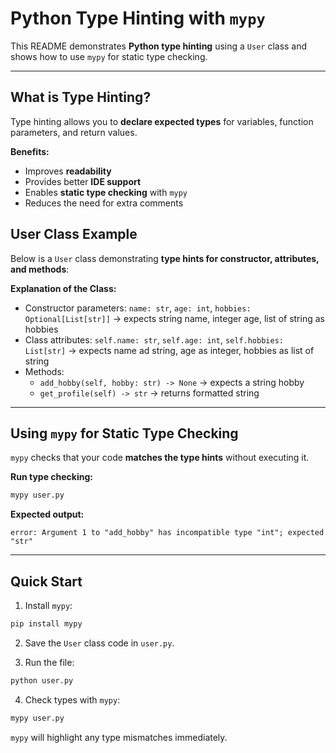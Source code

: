 
# Python Type Hinting with `mypy`

This README demonstrates **Python type hinting** using a `User` class and shows how to use `mypy` for static type checking.

---

## What is Type Hinting?

Type hinting allows you to **declare expected types** for variables, function parameters, and return values.

**Benefits:**
- Improves **readability**  
- Provides better **IDE support**  
- Enables **static type checking** with `mypy`  
- Reduces the need for extra comments  

## User Class Example

Below is a `User` class demonstrating **type hints for constructor, attributes, and methods**:

**Explanation of the Class:**  
- Constructor parameters: `name: str`, `age: int`, `hobbies: Optional[List[str]]`  -> expects string name, integer age, list of string as hobbies
- Class attributes: `self.name: str`, `self.age: int`, `self.hobbies: List[str]`  -> expects name ad string, age as integer, hobbies as list of string
- Methods:
  - `add_hobby(self, hobby: str) -> None` -> expects a string hobby  
  - `get_profile(self) -> str` -> returns formatted string  

---

## Using `mypy` for Static Type Checking

`mypy` checks that your code **matches the type hints** without executing it.

**Run type checking:**
```bash
mypy user.py
```

**Expected output:**
```
error: Argument 1 to "add_hobby" has incompatible type "int"; expected "str"
```
---

## Quick Start

1. Install `mypy`:
```bash
pip install mypy
```

2. Save the `User` class code in `user.py`.

3. Run the file:
```bash
python user.py
```

4. Check types with `mypy`:
```bash
mypy user.py
```

`mypy` will highlight any type mismatches immediately.
